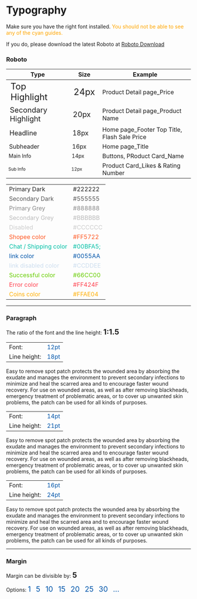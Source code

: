 <div class="guideline color">
  <div class="container">
    <h1>Typography</h1>
    <div class="row">
      <div class="col-md-12">
        <p>Make sure you have the right font installed.
          <span style="color: orange;">You should not be able to see any of the cyan guides.</span>
        </p>
        <p>If you do, please download the latest Roboto at
          <a href="http://www.google.com/design/spec/resources/roboto-font.html" class="link">Roboto Download</a>
        </p>
      </div>
    </div>
    <div class="row">
      <div class="col-md-8">
        <h3>Roboto</h3>
        <table class="table sc">
          <thead>
            <tr>
              <th>Type</th>
              <th>Size</th>
              <th>Example</th>
            </tr>
          </thead>
          <tbody>
            <tr>
              <td style="font-size: 24px;">Top Highlight</td>
              <td style="font-size: 24px;">24px</td>
              <td>Product Detail page_Price</td>
            </tr>
            <tr>
              <td style="font-size: 20px;">Secondary Highlight</td>
              <td style="font-size: 20px;">20px</td>
              <td>Product Detail page_Product Name</td>
            </tr>
            <tr>
              <td style="font-size: 18px;">Headline</td>
              <td style="font-size: 18px;">18px</td>
              <td>Home page_Footer Top Title, Flash Sale Price</td>
            </tr>
            <tr>
              <td style="font-size: 16px;">Subheader</td>
              <td style="font-size: 16px;">16px</td>
              <td>Home page_Title</td>
            </tr>
            <tr>
              <td style="font-size: 14px;">Main Info</td>
              <td style="font-size: 14px;">14px</td>
              <td>Buttons, PRoduct Card_Name</td>
            </tr>
            <tr>
              <td style="font-size: 12px;">Sub Info</td>
              <td style="font-size: 12px;">12px</td>
              <td>Product Card_Likes & Rating Number</td>
            </tr>
          </tbody>
        </table>
      </div>
    </div>
    <div class="row">
      <div class="col-md-6">
        <table class="table sc">
          <tbody>
            <tr style="color: #222222;">
              <td>Primary Dark</td>
              <td>#222222</td>
            </tr>
            <tr style="color: #555555;">
              <td>Secondary Dark</td>
              <td>#555555</td>
            </tr>
            <tr style="color: #888888;">
              <td>Primary Grey</td>
              <td>#888888</td>
            </tr>
            <tr style="color: #BBBBBB;">
              <td>Secondary Grey</td>
              <td>#BBBBBB</td>
            </tr>
            <tr style="color: #CCCCCC;">
              <td>Disabled</td>
              <td>#CCCCCC</td>
            </tr>
            <tr style="color: #FF5722;">
              <td>Shopee color</td>
              <td>#FF5722</td>
            </tr>
            <tr style="color: #00BFA5;">
              <td>Chat / Shipping color</td>
              <td>#00BFA5;</td>
            </tr>
            <tr style="color: #0055AA;">
              <td>link color</td>
              <td>#0055AA</td>
            </tr>
            <tr style="color: #CCDDEE;">
              <td>link disabled color</td>
              <td>#CCDDEE</td>
            </tr>
            <tr style="color: #66CC00;">
              <td>Successful color</td>
              <td>#66CC00</td>
            </tr>
            <tr style="color: #FF424F;">
              <td>Error color</td>
              <td>#FF424F</td>
            </tr>
            <tr style="color: #FFAE04;">
              <td>Coins color</td>
              <td>#FFAE04</td>
            </tr>
          </tbody>
        </table>
      </div>
    </div>
    <hr>
    <h3>Paragraph</h3>
    <p>The ratio of the font and the line height:
      <span style="font-weight: bold; font-size: 20px;">1:1.5</span>
    </p>
    <div class="row">
      <div class="col-md-6">
        <table class="table sc">
          <tbody>
            <tr>
              <td>Font:</td>
              <td style="color: #0055AA;">12pt</td>
            </tr>
            <tr>
              <td>Line height:</td>
              <td style="color: #0055AA;">18pt</td>
            </tr>
          </tbody>
        </table>
      </div>
      <div class="col-md-6">
        <p>Easy to remove spot patch protects the wounded area by absorbing the exudate and manages the environment to prevent
          secondary infections to minimize and heal the scarred area and to encourage faster wound recovery. For use on wounded
          areas, as well as after removing blackheads, emergency treatment of problematic areas, or to cover up unwanted
          skin problems, the patch can be used for all kinds of purposes. </p>
      </div>
    </div>
    <div class="row">
      <div class="col-md-6">
        <table class="table sc">
          <tbody>
            <tr>
              <td>Font:</td>
              <td style="color: #0055AA;">14pt</td>
            </tr>
            <tr>
              <td>Line height:</td>
              <td style="color: #0055AA;">21pt</td>
            </tr>
          </tbody>
        </table>
      </div>
      <div class="col-md-6">
        <p>Easy to remove spot patch protects the wounded area by absorbing the exudate and manages the environment to prevent
          secondary infections to minimize and heal the scarred area and to encourage faster wound recovery. For use on wounded
          areas, as well as after removing blackheads, emergency treatment of problematic areas, or to cover up unwanted
          skin problems, the patch can be used for all kinds of purposes. </p>
      </div>
    </div>
    <div class="row">
      <div class="col-md-6">
        <table class="table sc">
          <tbody>
            <tr>
              <td>Font:</td>
              <td style="color: #0055AA;">16pt</td>
            </tr>
            <tr>
              <td>Line height:</td>
              <td style="color: #0055AA;">24pt</td>
            </tr>
          </tbody>
        </table>
      </div>
      <div class="col-md-6">
        <p>Easy to remove spot patch protects the wounded area by absorbing the exudate and manages the environment to prevent
          secondary infections to minimize and heal the scarred area and to encourage faster wound recovery. For use on wounded
          areas, as well as after removing blackheads, emergency treatment of problematic areas, or to cover up unwanted
          skin problems, the patch can be used for all kinds of purposes. </p>
      </div>
    </div>
    <hr>
    <h3>Margin</h3>
    <div class="row">
      <div class="col-md-6">
        <p>Margin can be divisible by:
          <span style="font-weight: bold; font-size: 20px">5</span>
        </p>
        <p>Options:
          <span style="margin-right: 10px; color: #0055AA; font-size: 20px;">1</span>
          <span style="margin-right: 10px; color: #0055AA; font-size: 20px;">5</span>
          <span style="margin-right: 10px; color: #0055AA; font-size: 20px;">10</span>
          <span style="margin-right: 10px; color: #0055AA; font-size: 20px;">15</span>
          <span style="margin-right: 10px; color: #0055AA; font-size: 20px;">20</span>
          <span style="margin-right: 10px; color: #0055AA; font-size: 20px;">25</span>
          <span style="margin-right: 10px; color: #0055AA; font-size: 20px;">30</span>
          <span style="margin-right: 10px; color: #0055AA; font-size: 20px;">...</span>
        </p>
      </div>
    </div>
  </div>
</div>